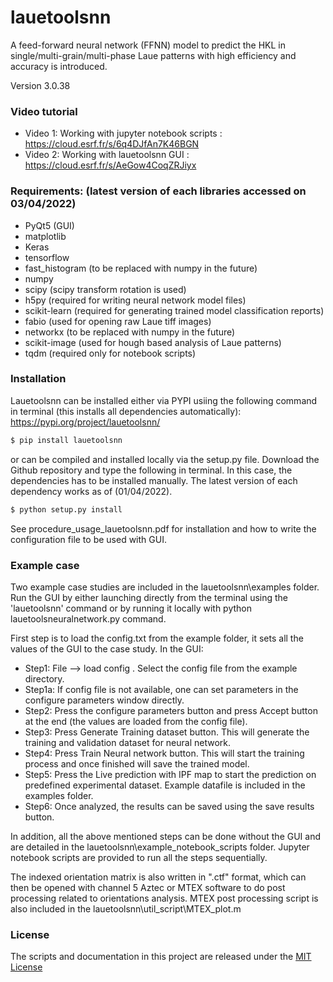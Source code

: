 # lauetoolsnn
A feed-forward neural network (FFNN) model to predict the HKL in single/multi-grain/multi-phase Laue patterns with high efficiency and accuracy is introduced. 

Version 3.0.38
### Video tutorial

- Video 1: Working with jupyter notebook scripts : https://cloud.esrf.fr/s/6q4DJfAn7K46BGN
- Video 2: Working with lauetoolsnn GUI : https://cloud.esrf.fr/s/AeGow4CoqZRJiyx


### Requirements: (latest version of each libraries accessed on 03/04/2022)  
- PyQt5 (GUI)
- matplotlib
- Keras
- tensorflow 
- fast_histogram (to be replaced with numpy in the future)
- numpy 
- scipy (scipy transform rotation is used)
- h5py (required for writing neural network model files)
- scikit-learn (required for generating trained model classification reports)
- fabio (used for opening raw Laue tiff images)
- networkx (to be replaced with numpy in the future)
- scikit-image (used for hough based analysis of Laue patterns)
- tqdm (required only for notebook scripts)

### Installation
Lauetoolsnn can be installed either via PYPI usiing the following command in terminal (this installs all dependencies automatically): 
https://pypi.org/project/lauetoolsnn/
``` bash
$ pip install lauetoolsnn
```

or can be compiled and installed locally via the setup.py file. Download the Github repository and type the following in terminal. In this case, the dependencies has to be installed manually. The latest version of each dependency works as of (01/04/2022).
``` bash
$ python setup.py install
```

See procedure_usage_lauetoolsnn.pdf for installation and how to write the configuration file to be used with GUI.

### Example case
Two example case studies are included in the lauetoolsnn\examples folder.
Run the GUI by either launching directly from the terminal using the 'lauetoolsnn' command or by running it locally with python lauetoolsneuralnetwork.py command.

First step is to load the config.txt from the example folder, it sets all the values of the GUI to the case study.
In the GUI: 
- Step1: File --> load config . Select the config file from the example directory. 
- Step1a: If config file is not available, one can set parameters in the configure parameters window directly.
- Step2: Press the configure parameters button and press Accept button at the end (the values are loaded from the config file).
- Step3: Press Generate Training dataset button. This will generate the training and validation dataset for neural network.
- Step4: Press Train Neural network button. This will start the training process and once finished will save the trained model.
- Step5: Press the Live prediction with IPF map to start the prediction on predefined experimental dataset. Example datafile is included in the examples folder.
- Step6: Once analyzed, the results can be saved using the save results button.

In addition, all the above mentioned steps can be done without the GUI and are detailed in the lauetoolsnn\example_notebook_scripts folder.
Jupyter notebook scripts are provided to run all the steps sequentially.

The indexed orientation matrix is also written in ".ctf" format, which can then be opened with channel 5 Aztec or MTEX software to do post processing related to orientations analysis. MTEX post processing script is also included in the lauetoolsnn\util_script\MTEX_plot.m


### License
The scripts and documentation in this project are released under the [MIT License](LICENSE)
